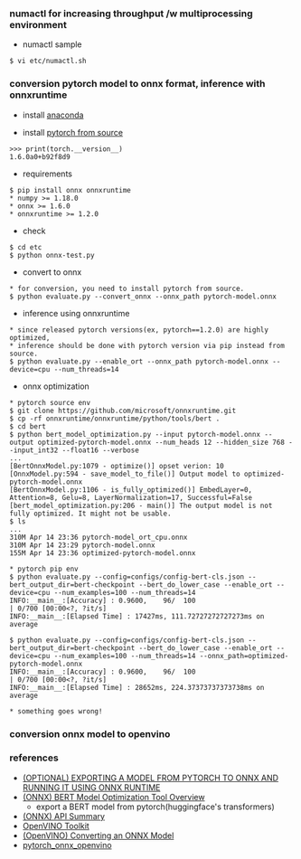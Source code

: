 ### numactl for increasing throughput /w multiprocessing environment 

- numactl sample
```
$ vi etc/numactl.sh
```

### conversion pytorch model to onnx format, inference with onnxruntime

- install [anaconda](https://www.anaconda.com/distribution/#download-section)

- install [pytorch from source](https://github.com/pytorch/pytorch#from-source)
```
>>> print(torch.__version__)
1.6.0a0+b92f8d9
```

- requirements
```
$ pip install onnx onnxruntime
* numpy >= 1.18.0
* onnx >= 1.6.0
* onnxruntime >= 1.2.0
```

- check
```
$ cd etc
$ python onnx-test.py
```

- convert to onnx
```
* for conversion, you need to install pytorch from source.
$ python evaluate.py --convert_onnx --onnx_path pytorch-model.onnx
```

- inference using onnxruntime
```
* since released pytorch versions(ex, pytorch==1.2.0) are highly optimized,
* inference should be done with pytorch version via pip instead from source.
$ python evaluate.py --enable_ort --onnx_path pytorch-model.onnx --device=cpu --num_threads=14
```

- onnx optimization
```
* pytorch source env
$ git clone https://github.com/microsoft/onnxruntime.git
$ cp -rf onnxruntime/onnxruntime/python/tools/bert .
$ cd bert
$ python bert_model_optimization.py --input pytorch-model.onnx --output optimized-pytorch-model.onnx --num_heads 12 --hidden_size 768 --input_int32 --float16 --verbose
...
[BertOnnxModel.py:1079 - optimize()] opset verion: 10
[OnnxModel.py:594 - save_model_to_file()] Output model to optimized-pytorch-model.onnx
[BertOnnxModel.py:1106 - is_fully_optimized()] EmbedLayer=0, Attention=8, Gelu=8, LayerNormalization=17, Successful=False
[bert_model_optimization.py:206 - main()] The output model is not fully optimized. It might not be usable.
$ ls
...
310M Apr 14 23:36 pytorch-model_ort_cpu.onnx
310M Apr 14 23:29 pytorch-model.onnx
155M Apr 14 23:36 optimized-pytorch-model.onnx

* pytorch pip env
$ python evaluate.py --config=configs/config-bert-cls.json --bert_output_dir=bert-checkpoint --bert_do_lower_case --enable_ort --device=cpu --num_examples=100 --num_threads=14
INFO:__main__:[Accuracy] : 0.9600,    96/  100                                                                                                                                                                                          | 0/700 [00:00<?, ?it/s]
INFO:__main__:[Elapsed Time] : 17427ms, 111.72727272727273ms on average

$ python evaluate.py --config=configs/config-bert-cls.json --bert_output_dir=bert-checkpoint --bert_do_lower_case --enable_ort --device=cpu --num_examples=100 --num_threads=14 --onnx_path=optimized-pytorch-model.onnx
INFO:__main__:[Accuracy] : 0.9600,    96/  100                                                                                                                                                                                          | 0/700 [00:00<?, ?it/s]
INFO:__main__:[Elapsed Time] : 28652ms, 224.37373737373738ms on average

* something goes wrong!

```

### conversion onnx model to openvino


### references

- [(OPTIONAL) EXPORTING A MODEL FROM PYTORCH TO ONNX AND RUNNING IT USING ONNX RUNTIME](https://pytorch.org/tutorials/advanced/super_resolution_with_onnxruntime.html)
- [(ONNX) BERT Model Optimization Tool Overview](https://github.com/microsoft/onnxruntime/tree/master/onnxruntime/python/tools/bert)
  - export a BERT model from pytorch(huggingface's transformers) 
- [(ONNX) API Summary](https://microsoft.github.io/onnxruntime/python/api_summary.html)
- [OpenVINO Toolkit](https://software.intel.com/en-us/openvino-toolkit)
- [(OpenVINO) Converting an ONNX Model](https://docs.openvinotoolkit.org/2020.1/_docs_MO_DG_prepare_model_convert_model_Convert_Model_From_ONNX.html) 
- [pytorch_onnx_openvino](https://github.com/ngeorgis/pytorch_onnx_openvino)
